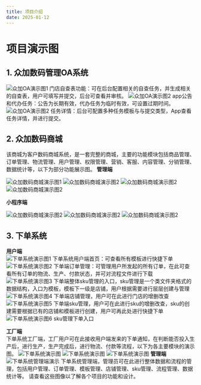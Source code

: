 ```yaml
---
title: 项目介绍
date: 2025-01-12
---
```




# 项目演示图



## 1. 众加数码管理OA系统



![众加OA演示图1](https://gitee.com/little_brother_chen_aadsa/project_image/raw/master/众加OA.jpg)
门店自查表功能：可在后台配置相关的自查任务，并生成相关的自查表，用户可填写并提交，后台可查看并审核。
![众加OA演示图2](https://gitee.com/little_brother_chen_aadsa/project_image/raw/master/众加OA任务.jpg)
app公告和代办任务：公告为长期有效，代办任务为临时有效，可设置过期时间。
![众加OA演示图2](https://gitee.com/little_brother_chen_aadsa/project_image/raw/master/众加OA任务1.jpg)
任务详情：后台可配置多种任务模板与与提交类型，App查看任务详情，并进行提交。

## 2. 众加数码商城


该商城为客户数码商城系统，是一套完整的商城，主要的功能模块包括商品管理、订单管理、物流管理、用户管理、权限管理、营销、客服、内容管理、分销管理、数据统计等，以下为部分功能展示图。
**管理端**  

![众加数码商城演示图1](https://gitee.com/little_brother_chen_aadsa/project_image/raw/master/商城数码.png)
![众加数码商城演示图2](https://gitee.com/little_brother_chen_aadsa/project_image/raw/master/商城门店.png)
![众加数码商城演示图2](https://gitee.com/little_brother_chen_aadsa/project_image/raw/master/商城商品.png)
![众加数码商城演示图2](https://gitee.com/little_brother_chen_aadsa/project_image/raw/master/商城营销.png)

**小程序端**

![众加数码商城演示图2](https://gitee.com/little_brother_chen_aadsa/project_image/raw/master/小程序首页.jpg)
![众加数码商城演示图2](https://gitee.com/little_brother_chen_aadsa/project_image/raw/master/小程序商品.jpg)
![众加数码商城演示图2](https://gitee.com/little_brother_chen_aadsa/project_image/raw/master/小程序用户.jpg)

## 3. 下单系统

**用户端**  
![下单系统演示图1](https://gitee.com/little_brother_chen_aadsa/project_image/raw/master/下单.png)
下单系统用户端首页：可查看所有模板进行快捷下单
![下单系统演示图2](https://gitee.com/little_brother_chen_aadsa/project_image/raw/master/下单1.png)
下单端订单管理：可管理用户所发起的所有订单，在此可查看所有订单的物流、生产、付款状态，并可对流程文件进行下载
![下单系统演示图3](https://gitee.com/little_brother_chen_aadsa/project_image/raw/master/下单模板.png)
下单端整体sku管理的入口，sku管理是一个类文件夹格式的数据结构，入口为模板，模板下一级是店铺，用户根据需要进行层层创建与管理
![下单系统演示图4](https://gitee.com/little_brother_chen_aadsa/project_image/raw/master/下单店铺.png)
下单端店铺管理，用户可在此进行门店的增删改查
![下单系统演示图5](https://gitee.com/little_brother_chen_aadsa/project_image/raw/master/下单sku.png)
下单端sku管理，用户可在此进行sku的增删改查，sku的创建需要根据已有的店铺和模板进行创建，用户可再此处进行快捷下单
![下单系统演示图6](https://gitee.com/little_brother_chen_aadsa/project_image/raw/master/下单2.png)
sku管理下单入口

**工厂端**  
下单系统工厂端，工厂用户可在此接收用户端发来的下单通知，在判断能否投入生产后，进行生产，生产完成后，进行物流、付款等流程，以下为各主要模块的演示图。
![下单系统演示图](https://gitee.com/little_brother_chen_aadsa/project_image/raw/master/工厂订单.png)
![下单系统演示图](https://gitee.com/little_brother_chen_aadsa/project_image/raw/master/工厂报表.png)
![下单系统演示图](https://gitee.com/little_brother_chen_aadsa/project_image/raw/master/工厂账单.png)
**管理端**  
![下单系统管理端演示](https://gitee.com/little_brother_chen_aadsa/project_image/raw/master/下单系统管理端.png)
下单系统管理端，管理员可在此进行整体数据和流程的管理，包括用户管理、订单管理、模板管理、店铺管理、sku管理、流程管理、数据统计等。
请查看这些图像以了解各个项目的功能和设计。



